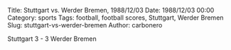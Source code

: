 Title: Stuttgart vs. Werder Bremen, 1988/12/03
Date: 1988/12/03 00:00
Category: sports
Tags: football, football scores, Stuttgart, Werder Bremen
Slug: stuttgart-vs-werder-bremen
Author: carbonero


Stuttgart 3 - 3 Werder Bremen
